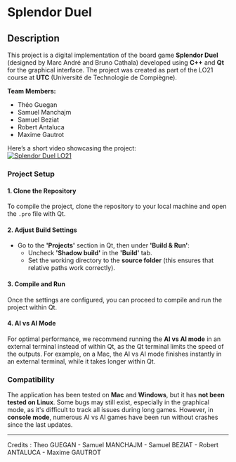# **Splendor Duel**

## **Description**
This project is a digital implementation of the board game **Splendor Duel** (designed by Marc André and Bruno Cathala) developed using **C++** and **Qt** for the graphical interface. The project was created as part of the LO21 course at **UTC** (Université de Technologie de Compiègne).

**Team Members:**
- Théo Guegan
- Samuel Manchajm
- Samuel Beziat
- Robert Antaluca
- Maxime Gautrot

Here’s a short video showcasing the project:  
[![Splendor Duel LO21](https://img.youtube.com/vi/C3SE0VFJZ7A/0.jpg)](https://youtu.be/C3SE0VFJZ7A)

### **Project Setup**

#### **1. Clone the Repository**
To compile the project, clone the repository to your local machine and open the `.pro` file with Qt.

#### **2. Adjust Build Settings**
- Go to the **'Projects'** section in Qt, then under **'Build & Run'**:
  - Uncheck **'Shadow build'** in the **'Build'** tab.
  - Set the working directory to the **source folder** (this ensures that relative paths work correctly).

#### **3. Compile and Run**
Once the settings are configured, you can proceed to compile and run the project within Qt.

#### **4. AI vs AI Mode**
For optimal performance, we recommend running the **AI vs AI mode** in an external terminal instead of within Qt, as the Qt terminal limits the speed of the outputs. For example, on a Mac, the AI vs AI mode finishes instantly in an external terminal, while it takes longer within Qt.

### **Compatibility**
The application has been tested on **Mac** and **Windows**, but it has **not been tested on Linux**. Some bugs may still exist, especially in the graphical mode, as it's difficult to track all issues during long games. However, in **console mode**, numerous AI vs AI games have been run without crashes since the last updates.

---

Credits : Theo GUEGAN - Samuel MANCHAJM - Samuel BEZIAT - Robert ANTALUCA - Maxime GAUTROT
